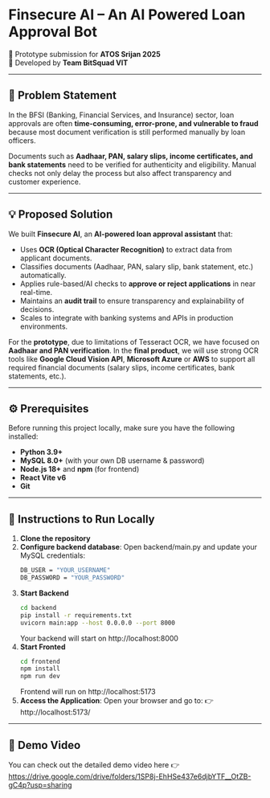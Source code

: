 # Finsecure AI – An AI Powered Loan Approval Bot

🚀 Prototype submission for **ATOS Srijan 2025**  
👥 Developed by **Team BitSquad VIT**

---

## 📌 Problem Statement

In the BFSI (Banking, Financial Services, and Insurance) sector, loan approvals are often **time-consuming, error-prone, and vulnerable to fraud** because most document verification is still performed manually by loan officers.  

Documents such as **Aadhaar, PAN, salary slips, income certificates, and bank statements** need to be verified for authenticity and eligibility. Manual checks not only delay the process but also affect transparency and customer experience.

---

## 💡 Proposed Solution

We built **Finsecure AI**, an **AI-powered loan approval assistant** that:  

- Uses **OCR (Optical Character Recognition)** to extract data from applicant documents.  
- Classifies documents (Aadhaar, PAN, salary slip, bank statement, etc.) automatically.  
- Applies rule-based/AI checks to **approve or reject applications** in near real-time.  
- Maintains an **audit trail** to ensure transparency and explainability of decisions.  
- Scales to integrate with banking systems and APIs in production environments.  

For the **prototype**, due to limitations of Tesseract OCR, we have focused on **Aadhaar and PAN verification**. In the **final product**, we will use strong OCR tools like **Google Cloud Vision API**, **Microsoft Azure** or **AWS** to support all required financial documents (salary slips, income certificates, bank statements, etc.).

---

## ⚙️ Prerequisites

Before running this project locally, make sure you have the following installed:

- **Python 3.9+**  
- **MySQL 8.0+** (with your own DB username & password)  
- **Node.js 18+** and **npm** (for frontend)  
- **React Vite v6**  
- **Git**  

---

## 🚀 Instructions to Run Locally

1. **Clone the repository**
2. **Configure backend database**: Open backend/main.py and update your MySQL credentials:
   ```bash
   DB_USER = "YOUR_USERNAME"
   DB_PASSWORD = "YOUR_PASSWORD"
   ```
3. **Start Backend**
   ```bash
   cd backend
   pip install -r requirements.txt
   uvicorn main:app --host 0.0.0.0 --port 8000
   ```
   Your backend will start on http://localhost:8000
4. **Start Fronted**
   ```bash
   cd frontend
   npm install
   npm run dev
   ```
   Frontend will run on http://localhost:5173
5. **Access the Application**:
   Open your browser and go to:
   👉 http://localhost:5173/

---

## 🎥 Demo Video

You can check out the detailed demo video here 👉 https://drive.google.com/drive/folders/1SP8j-EhHSe437e6djbYTF__OtZB-gC4p?usp=sharing
